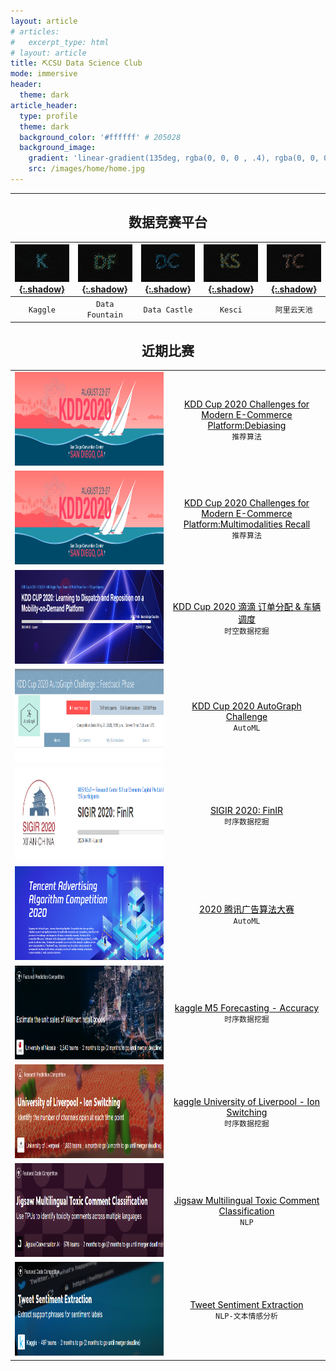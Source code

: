 ```yaml
---
layout: article
# articles:
#   excerpt_type: html
# layout: article
title: ⛏CSU Data Science Club
mode: immersive
header:
  theme: dark
article_header:
  type: profile
  theme: dark
  background_color: '#ffffff' # 205028
  background_image:
    gradient: 'linear-gradient(135deg, rgba(0, 0, 0 , .4), rgba(0, 0, 0, .4))'
    src: /images/home/home.jpg
---
```

---
<center><h2>数据竞赛平台</h2></center>

| [![Kaggle](/images/home/kaggle.png){:.shadow}](https://kaggle.com) | [![DF](/images/home/df.png){:.shadow}](https://www.datafountain.cn/) | [![dc](/images/home/dc.png){:.shadow}](https://www.dcjingsai.com/) | [![ks](/images/home/ks.png){:.shadow}](https://www.kesci.com/home/competition) | [![tc](/images/home/tc.png){:.shadow}](https://tianchi.aliyun.com/home/) |
:-: | :-: | :-: | :-: | :-:
| `Kaggle` | `Data Fountain` | `Data Castle` | `Kesci` | `阿里云天池` |

<center><h2>近期比赛</h2></center>

<table frame="void" cellspace="0" style="margin: auto;">
  <tr>
    <td align="center" width="50%" style="border: none;"><img class="shadow" src="/images/home/competitions/kdd.png" width="500" height="150" /></td>
    <td align="center" width="50%" style="border: none;"><a href="https://tianchi.aliyun.com/competition/entrance/231785/introduction"><font color="black">KDD Cup 2020 Challenges for Modern E-Commerce Platform:Debiasing</font></a><br><code class='info highlighter-rouge'>推荐算法</code></td>
  </tr>

  <tr>
    <td align="center" width="50%" style="border: none;"><img class="shadow" src="/images/home/competitions/kdd.png" width="500" height="150" /></td>
    <td align="center" width="50%" style="border: none;"><a href="https://tianchi.aliyun.com/competition/entrance/231786/introduction?spm=5176.12281949.1503.1.493e56192JE4Yj"><font color="black">KDD Cup 2020 Challenges for Modern E-Commerce Platform:Multimodalities Recall</font></a><br><code class='info highlighter-rouge'>推荐算法</code></td>
  </tr>

  <tr>
    <td align="center" width="50%" style="border: none;"><img class="shadow" src="/images/home/competitions/KDD didi.png" width="500" height="150" /></td>
    <td align="center" width="50%" style="border: none;"><a href="https://www.biendata.com/competition/kdd_didi/"><font color="black">KDD Cup 2020 滴滴 订单分配 & 车辆调度</font></a><br><code class='info highlighter-rouge'>时空数据挖掘</code></td>
  </tr>
  
  <tr>
    <td align="center" width="50%" style="border: none;"><img class="shadow" src="/images/home/competitions/kdd automl.png" width="500" height="150" /></td>
    <td align="center" width="50%" style="border: none;"><a href="https://www.automl.ai/competitions/3"><font color="black">KDD Cup 2020 AutoGraph Challenge</font></a><br><code class='info highlighter-rouge'>AutoML</code></td>
  </tr>

  <tr>
    <td align="center" width="50%" style="border: none;"><img class="shadow" src="/images/home/competitions/finir.png" width="500" height="150" /></td>
    <td align="center" width="50%" style="border: none;"><a href="https://www.biendata.com/competition/finir/"><font color="black">SIGIR 2020: FinIR</font></a><br><code class='info highlighter-rouge'>时序数据挖掘</code></td>
  </tr>

  <tr>
    <td align="center" width="50%" style="border: none;"><img class="shadow" src="/images/home/competitions/tencent.png" width="500" height="150" /></td>
    <td align="center" width="50%" style="border: none;"><a href="https://algo.qq.com/index.html"><font color="black">2020 腾讯广告算法大赛</font></a><br><code class='info highlighter-rouge'>AutoML</code></td>
  </tr>

  <tr>
    <td align="center" width="50%" style="border: none;"><img class="shadow" src="/images/home/competitions/m5.png" width="500" height="150" /></td>
    <td align="center" width="50%" style="border: none;"><a href="https://www.kaggle.com/c/m5-forecasting-accuracy"><font color="black">kaggle M5 Forecasting - Accuracy</font></a><br><code class='info highlighter-rouge'>时序数据挖掘</code></td>
  </tr>

  <tr>
    <td align="center" width="50%" style="border: none;"><img class="shadow" src="/images/home/competitions/lon.png" width="500" height="150" /></td>
    <td align="center" width="50%" style="border: none;"><a href="https://www.kaggle.com/c/liverpool-ion-switching"><font color="black">kaggle University of Liverpool - Ion Switching</font></a><br><code class='info highlighter-rouge'>时序数据挖掘</code></td>
  </tr>

  <tr>
    <td align="center" width="50%" style="border: none;"><img class="shadow" src="/images/home/competitions/jigsaw.png" width="500" height="150" /></td>
    <td align="center" width="50%" style="border: none;"><a href="https://www.kaggle.com/c/jigsaw-multilingual-toxic-comment-classification"><font color="black">Jigsaw Multilingual Toxic Comment Classification</font></a><br><code class='info highlighter-rouge'>NLP</code></td>
  </tr>

  <tr>
    <td align="center" width="50%" style="border: none;"><img class="shadow" src="/images/home/competitions/tweet.png" width="500" height="150" /></td>
    <td align="center" width="50%" style="border: none;"><a href="https://www.kaggle.com/c/tweet-sentiment-extraction"><font color="black">Tweet Sentiment Extraction</font></a><br><code class='info highlighter-rouge'>NLP-文本情感分析</code></td>
  </tr>
</table>

